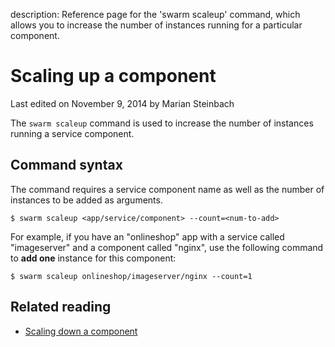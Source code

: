 description: Reference page for the 'swarm scaleup' command, which allows you to increase the number of instances running for a particular component.

# Scaling up a component

<p class="lastmod">Last edited on November 9, 2014 by Marian Steinbach</p>

The `swarm scaleup` command is used to increase the number of instances running a service component.

## Command syntax

The command requires a service component name as well as the number of instances to be added as arguments.

    $ swarm scaleup <app/service/component> --count=<num-to-add>

For example, if you have an "onlineshop" app with a service called "imageserver" and a component called "nginx", use the following command to __add one__ instance for this component:

    $ swarm scaleup onlineshop/imageserver/nginx --count=1

## Related reading

 * [Scaling down a component](../scaledown/)
